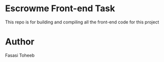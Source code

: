 # Escrowme Front-end Task

This repo is for building and compiling all the front-end code for this project

# Author
Fasasi Toheeb